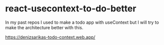 # react-usecontext-to-do-better
In my past repos I used to make a todo app with useContext but I will try to make the architecture better with this.

https://denizsarikas-todo-context.web.app/
